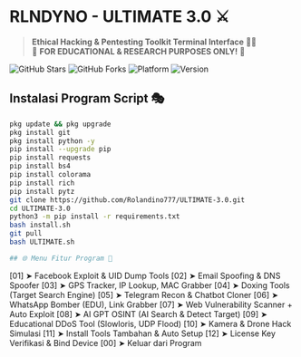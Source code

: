 # RLNDYNO - ULTIMATE 3.0 ⚔️
> **Ethical Hacking & Pentesting Toolkit Terminal Interface** 👨‍💻  
> 🚨 **FOR EDUCATIONAL & RESEARCH PURPOSES ONLY!** 🚨

![GitHub Stars](https://img.shields.io/github/stars/Rolandino23/RLNDYNO-Ultimate?style=flat-square)
![GitHub Forks](https://img.shields.io/github/forks/Rolandino23/RLNDYNO-Ultimate?style=flat-square)
![Platform](https://img.shields.io/badge/platform-Termux%2FLinux-lightgrey?logo=linux)
![Version](https://img.shields.io/badge/version-3.0-orange)

## Instalasi Program Script 🎭
```bash
pkg update && pkg upgrade
pkg install git
pkg install python -y
pip install --upgrade pip
pip install requests
pip install bs4
pip install colorama
pip install rich
pip install pytz
git clone https://github.com/Rolandino777/ULTIMATE-3.0.git
cd ULTIMATE-3.0
python3 -m pip install -r requirements.txt
bash install.sh
git pull
bash ULTIMATE.sh

## 🌐 Menu Fitur Program 🔧
```
[01]  ➤  Facebook Exploit & UID Dump Tools
[02]  ➤  Email Spoofing & DNS Spoofer
[03]  ➤  GPS Tracker, IP Lookup, MAC Grabber
[04]  ➤  Doxing Tools (Target Search Engine)
[05]  ➤  Telegram Recon & Chatbot Cloner
[06]  ➤  WhatsApp Bomber (EDU), Link Grabber
[07]  ➤  Web Vulnerability Scanner + Auto Exploit
[08]  ➤  AI GPT OSINT (AI Search & Detect Target)
[09]  ➤  Educational DDoS Tool (Slowloris, UDP Flood)
[10]  ➤  Kamera & Drone Hack Simulasi
[11]  ➤  Install Tools Tambahan & Auto Setup
[12]  ➤  License Key Verifikasi & Bind Device
[00]  ➤  Keluar dari Program

